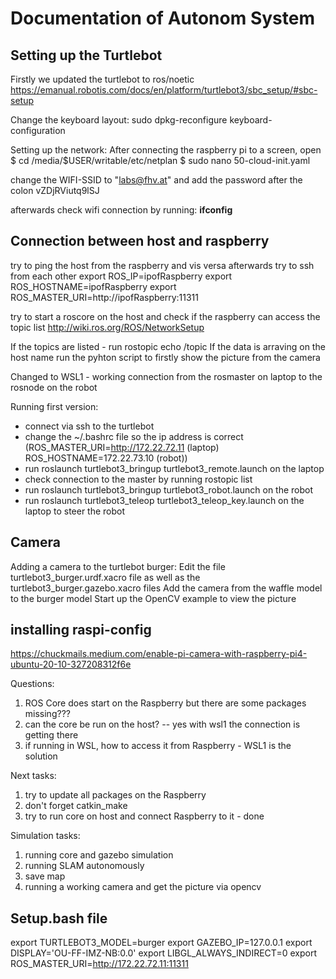 # Documentation of Autonom System
## Setting up the Turtlebot
Firstly we updated the turtlebot to ros/noetic
https://emanual.robotis.com/docs/en/platform/turtlebot3/sbc_setup/#sbc-setup

Change the keyboard layout:
sudo dpkg-reconfigure keyboard-configuration

Setting up the network:
After connecting the raspberry pi to a screen, open 
$ cd /media/\$USER/writable/etc/netplan
$ sudo nano 50-cloud-init.yaml

change the WIFI-SSID to "labs@fhv.at"
and add the password after the colon vZDjRViutq9lSJ

afterwards check wifi connection by running: **ifconfig**

## Connection between host and raspberry
try to ping the host from the raspberry and vis versa
afterwards try to ssh from each other
export ROS_IP=ipofRaspberry
export ROS_HOSTNAME=ipofRaspberry
export ROS_MASTER_URI=http://ipofRaspberry:11311

try to start a roscore on the host and check if the raspberry can access the topic list
http://wiki.ros.org/ROS/NetworkSetup

If the topics are listed - run rostopic echo /topic
If the data is arraving on the host name run the pyhton script to firstly show the picture from the camera

Changed to WSL1 - working connection from the rosmaster on laptop to the rosnode on the robot

Running first version:
- connect via ssh to the turtlebot
- change the ~/.bashrc file so the ip address is correct (ROS_MASTER_URI=http://172.22.72.11 (laptop) ROS_HOSTNAME=172.22.73.10 (robot))
- run roslaunch turtlebot3_bringup turtlebot3_remote.launch on the laptop
- check connection to the master by running rostopic list
- run roslaunch turtlebot3_bringup turtlebot3_robot.launch on the robot
- run roslaunch turtlebot3_teleop turtlebot3_teleop_key.launch on the laptop to steer the robot

## Camera
Adding a camera to the turtlebot burger:
Edit the file turtlebot3_burger.urdf.xacro file as well as the turtlebot3_burger.gazebo.xacro files
Add the camera from the waffle model to the burger model
Start up the OpenCV example to view the picture


## installing raspi-config
https://chuckmails.medium.com/enable-pi-camera-with-raspberry-pi4-ubuntu-20-10-327208312f6e



Questions:
1. ROS Core does start on the Raspberry but there are some packages missing???
2. can the core be run on the host? -- yes with wsl1 the connection is getting there
3. if running in WSL, how to access it from Raspberry - WSL1 is the solution

Next tasks:
1. try to update all packages on the Raspberry
2. don't forget catkin_make 
3. try to run core on host and connect Raspberry to it - done

Simulation tasks:
1. running core and gazebo simulation
2. running SLAM autonomously
3. save map
4. running a working camera and get the picture via opencv 


## Setup.bash file
export TURTLEBOT3_MODEL=burger
export GAZEBO_IP=127.0.0.1
export DISPLAY='OU-FF-IMZ-NB:0.0'
export LIBGL_ALWAYS_INDIRECT=0
export ROS_MASTER_URI=http://172.22.72.11:11311
